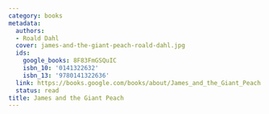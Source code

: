 ```yaml
---
category: books
metadata:
  authors:
  - Roald Dahl
  cover: james-and-the-giant-peach-roald-dahl.jpg
  ids:
    google_books: 8F83FmGSQuIC
    isbn_10: '0141322632'
    isbn_13: '9780141322636'
  link: https://books.google.com/books/about/James_and_the_Giant_Peach.html?hl=&id=8F83FmGSQuIC
  status: read
title: James and the Giant Peach
---
```

